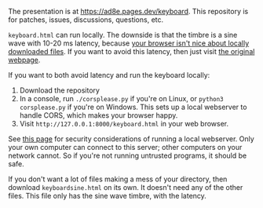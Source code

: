 The presentation is at https://ad8e.pages.dev/keyboard. This repository is for patches, issues, discussions, questions, etc.

`keyboard.html` can run locally. The downside is that the timbre is a sine wave with 10-20 ms latency, because [your browser isn't nice about locally downloaded files](https://developer.mozilla.org/en-US/docs/Web/JavaScript/Reference/Global_Objects/SharedArrayBuffer#security_requirements). If you want to avoid this latency, then just visit [the original webpage](https://ad8e.pages.dev/keyboard).

If you want to both avoid latency and run the keyboard locally:

1. Download the repository
2. In a console, run `./corsplease.py` if you're on Linux, or `python3 corsplease.py` if you're on Windows. This sets up a local webserver to handle CORS, which makes your browser happy.
3. Visit `http://127.0.0.1:8000/keyboard.html` in your web browser.

See [this page](https://docs.python.org/3/library/http.server.html#http-server-security) for security considerations of running a local webserver. Only your own computer can connect to this server; other computers on your network cannot. So if you're not running untrusted programs, it should be safe.

If you don't want a lot of files making a mess of your directory, then download `keyboardsine.html` on its own. It doesn't need any of the other files. This file only has the sine wave timbre, with the latency.